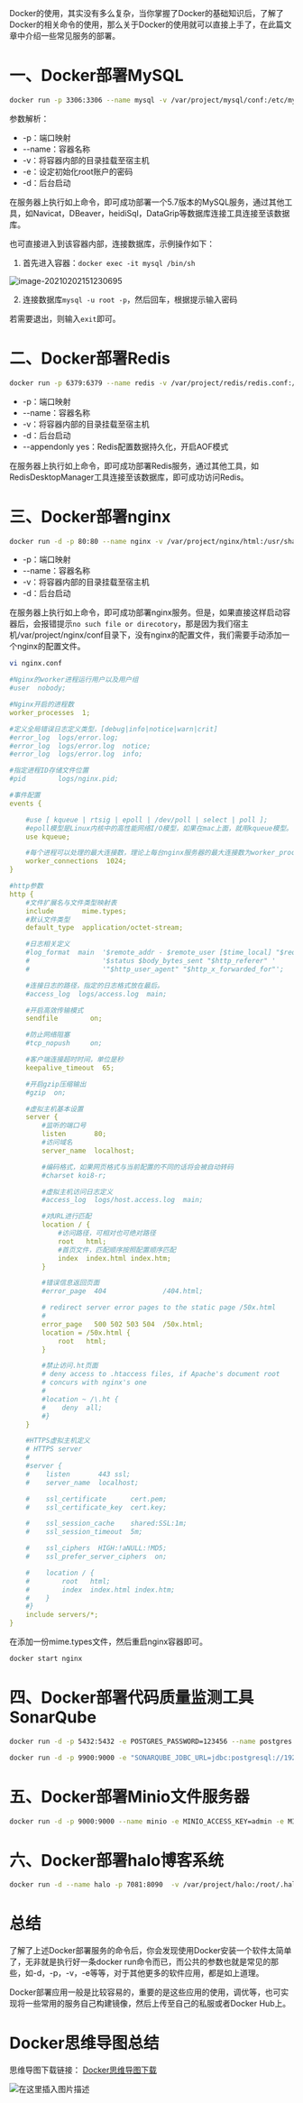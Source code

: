 

Docker的使用，其实没有多么复杂，当你掌握了Docker的基础知识后，了解了Docker的相关命令的使用，那么关于Docker的使用就可以直接上手了，在此篇文章中介绍一些常见服务的部署。



# 一、Docker部署MySQL

```bash
docker run -p 3306:3306 --name mysql -v /var/project/mysql/conf:/etc/mysql/conf.d -v /var/project/mysql/data:/var/lib/mysql -v /etc/localtime:/etc/localtime -e MYSQL_ROOT_PASSWORD=123456 -d mysql:5.7
```

参数解析：

- -p：端口映射
- --name：容器名称
- -v：将容器内部的目录挂载至宿主机
- -e：设定初始化root账户的密码
- -d：后台启动



在服务器上执行如上命令，即可成功部署一个5.7版本的MySQL服务，通过其他工具，如Navicat，DBeaver，heidiSql，DataGrip等数据库连接工具连接至该数据库。



也可直接进入到该容器内部，连接数据库，示例操作如下：

1. 首先进入容器：`docker exec -it mysql /bin/sh`

![image-20210202151230695](http://lovebetterworld.com/image-20210202151230695.png)

2. 连接数据库`mysql -u root -p`，然后回车，根据提示输入密码



若需要退出，则输入`exit`即可。



# 二、Docker部署Redis

```bash
docker run -p 6379:6379 --name redis -v /var/project/redis/redis.conf:/etc/redis/redis.conf -v /var/project/redis/data:/data -d redis redis-server /etc/redis/redis.conf --appendonly yes
```

- -p：端口映射
- --name：容器名称
- -v：将容器内部的目录挂载至宿主机
- -d：后台启动
- --appendonly yes：Redis配置数据持久化，开启AOF模式



在服务器上执行如上命令，即可成功部署Redis服务，通过其他工具，如RedisDesktopManager工具连接至该数据库，即可成功访问Redis。



# 三、Docker部署nginx

```bash
docker run -d -p 80:80 --name nginx -v /var/project/nginx/html:/usr/share/nginx/html -v /var/project/nginx/conf:/etc/nginx -v /var/project/nginx/logs:/var/log/nginx nginx
```

- -p：端口映射
- --name：容器名称
- -v：将容器内部的目录挂载至宿主机
- -d：后台启动



在服务器上执行如上命令，即可成功部署nginx服务。但是，如果直接这样启动容器后，会报错提示`no such file or direcotory`，那是因为我们宿主机/var/project/nginx/conf目录下，没有nginx的配置文件，我们需要手动添加一个nginx的配置文件。

```bash
vi nginx.conf
```

```yaml
#Nginx的worker进程运行用户以及用户组
#user  nobody;

#Nginx开启的进程数
worker_processes  1;

#定义全局错误日志定义类型，[debug|info|notice|warn|crit]
#error_log  logs/error.log;
#error_log  logs/error.log  notice;
#error_log  logs/error.log  info;

#指定进程ID存储文件位置
#pid        logs/nginx.pid;

#事件配置
events {

    #use [ kqueue | rtsig | epoll | /dev/poll | select | poll ];
    #epoll模型是Linux内核中的高性能网络I/O模型，如果在mac上面，就用kqueue模型。
    use kqueue;

    #每个进程可以处理的最大连接数，理论上每台nginx服务器的最大连接数为worker_processes*worker_connections。理论值：worker_rlimit_nofile/worker_processes
    worker_connections  1024;
}

#http参数
http {
    #文件扩展名与文件类型映射表
    include       mime.types;
    #默认文件类型
    default_type  application/octet-stream;

    #日志相关定义
    #log_format  main  '$remote_addr - $remote_user [$time_local] "$request" '
    #                  '$status $body_bytes_sent "$http_referer" '
    #                  '"$http_user_agent" "$http_x_forwarded_for"';

    #连接日志的路径，指定的日志格式放在最后。
    #access_log  logs/access.log  main;

    #开启高效传输模式
    sendfile        on;

    #防止网络阻塞
    #tcp_nopush     on;

    #客户端连接超时时间，单位是秒
    keepalive_timeout  65;

    #开启gzip压缩输出
    #gzip  on;

    #虚拟主机基本设置
    server {
        #监听的端口号
        listen       80;
        #访问域名
        server_name  localhost;

        #编码格式，如果网页格式与当前配置的不同的话将会被自动转码
        #charset koi8-r;

        #虚拟主机访问日志定义
        #access_log  logs/host.access.log  main;

        #对URL进行匹配
        location / {
            #访问路径，可相对也可绝对路径
            root   html;
            #首页文件，匹配顺序按照配置顺序匹配
            index  index.html index.htm;
        }

        #错误信息返回页面
        #error_page  404              /404.html;

        # redirect server error pages to the static page /50x.html
        #
        error_page   500 502 503 504  /50x.html;
        location = /50x.html {
            root   html;
        }

        #禁止访问.ht页面
        # deny access to .htaccess files, if Apache's document root
        # concurs with nginx's one
        #
        #location ~ /\.ht {
        #    deny  all;
        #}
    }

    #HTTPS虚拟主机定义
    # HTTPS server
    #
    #server {
    #    listen       443 ssl;
    #    server_name  localhost;

    #    ssl_certificate      cert.pem;
    #    ssl_certificate_key  cert.key;

    #    ssl_session_cache    shared:SSL:1m;
    #    ssl_session_timeout  5m;

    #    ssl_ciphers  HIGH:!aNULL:!MD5;
    #    ssl_prefer_server_ciphers  on;

    #    location / {
    #        root   html;
    #        index  index.html index.htm;
    #    }
    #}
    include servers/*;
}
```

在添加一份mime.types文件，然后重启nginx容器即可。

```bash
docker start nginx
```



# 四、Docker部署代码质量监测工具SonarQube

```bash
docker run -d -p 5432:5432 -e POSTGRES_PASSWORD=123456 --name postgres postgres:10

docker run -d -p 9900:9000 -e "SONARQUBE_JDBC_URL=jdbc:postgresql://192.168.0.50:5432/sonar" -e "SONARQUBE_JDBC_USERNAME=postgres" -e "SONARQUBE_JDBC_PASSWORD=123456" --name sonarqube sonarqube
```



# 五、Docker部署Minio文件服务器

```bash
docker run -d -p 9000:9000 --name minio -e MINIO_ACCESS_KEY=admin -e MINIO_SECRET_KEY=123456 -v /var/project/minio/data:/data -v /var/project/minio/config:/root/.minio minio/minio server /data
```



# 六、Docker部署halo博客系统

```bash
docker run -d --name halo -p 7081:8090  -v /var/project/halo:/root/.halo ruibaby/halo
```





# 总结

了解了上述Docker部署服务的命令后，你会发现使用Docker安装一个软件太简单了，无非就是执行好一条docker run命令而已，而公共的参数也就是常见的那些，如-d，-p，-v，-e等等，对于其他更多的软件应用，都是如上道理。

Docker部署应用一般是比较容易的，重要的是这些应用的使用，调优等，也可实现将一些常用的服务自己构建镜像，然后上传至自己的私服或者Docker Hub上。



# Docker思维导图总结

思维导图下载链接：
[Docker思维导图下载](https://gitee.com/AiShiYuShiJiePingXing/lovebetterworld/tree/master/Docker)

![在这里插入图片描述](https://img-blog.csdnimg.cn/20201218164558449.png?x-oss-process=image/watermark,type_ZmFuZ3poZW5naGVpdGk,shadow_10,text_aHR0cHM6Ly9ibG9nLmNzZG4ubmV0L0FuMTA5MDIzOTc4Mg==,size_16,color_FFFFFF,t_70#pic_center)



